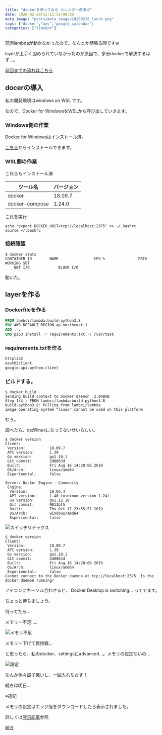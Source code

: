 ```yaml
---
title: "dockerを使ってみる カレンダー連携④"
date: 2020-02-26T12:11:31+09:00
meta_image: "posts/meta_image/20200226_lunch.png"
tags: ["docker","aws","google_calendar"]
categories: ["lineBot"]
---
```


[前回](../20200225_morning/)lambdaが動かなかったので、なんとか頑張る回ですw

layerが上手く固められていなかったのが原因で、多分dockerで解決するはず…。

[前回までの流れはこちら](../../tags/google-calendar/)

## docerの導入

私の開発環境はwindows on WSL です。

なので、Docker for WindowsをWSLから呼び出していきます。

### Windows側の作業

Docker for Windowsはインストール済。

[こちら](https://hub.docker.com/editions/community/docker-ce-desktop-windows/)からインストールできます。

### WSL側の作業

これらもインストール済

|ツール名|バージョン|
|---|---|
|docker|18.09.7|
|docker-compose|1.24.0|

これを実行

```
echo "export DOCKER_HOST=tcp://localhost:2375" >> ~/.bashrc
source ~/.bashrc
```

### 接続確認

```
$ docker stats
CONTAINER ID        NAME                CPU %               PRIV WORKING SET
    NET I/O             BLOCK I/O
```

動いた。

## layerを作る

### Dockerfileを作る

```Dockerfile
FROM lambci/lambda:build-python3.8
ENV AWS_DEFAULT_REGION ap-northeast-1
ADD . .
CMD pip3 install -r requirements.txt -t /var/task
```

### requirements.txtを作る

```requirements.txt
httplib2
oauth2client
google-api-python-client
```

### ビルドする。

```
$ docker build .
Sending build context to Docker daemon  2.048kB
Step 1/4 : FROM lambci/lambda:build-python3.8
build-python3.8: Pulling from lambci/lambda
image operating system "linux" cannot be used on this platform
```

むぅ。

調べたら、osがlinuxになってないせいらしい。

```
$ docker version
Client:
 Version:           18.09.7
 API version:       1.39
 Go version:        go1.10.1
 Git commit:        2d0083d
 Built:             Fri Aug 16 14:20:06 2019
 OS/Arch:           linux/amd64
 Experimental:      false

Server: Docker Engine - Community
 Engine:
  Version:          19.03.4
  API version:      1.40 (minimum version 1.24)
  Go version:       go1.12.10
  Git commit:       9013bf5
  Built:            Thu Oct 17 23:55:51 2019
  OS/Arch:          windows/amd64
  Experimental:     false
```

![スイッチリナックス](../img/switch-linux.png)

```
$ docker version
Client:
 Version:           18.09.7
 API version:       1.39
 Go version:        go1.10.1
 Git commit:        2d0083d
 Built:             Fri Aug 16 14:20:06 2019
 OS/Arch:           linux/amd64
 Experimental:      false
Cannot connect to the Docker daemon at tcp://localhost:2375. Is the docker daemon running?
```

アイコンにカーソル合わせると、
Docker Desktop is switching...
ってでます。

ちょっと待ちましょう。

待ってたら…

メモリー不足…。

![メモリ不足](../img/not-enough-memory.png)

メモリー下げて再挑戦…

と思ったら、私のdocker、settingsにadvanced…。メモリの設定ないの…

![設定](../img/docker-setting.png)

なんか色々調子悪いし、一回入れなおす！

続きは明日…

※追記

メモリの設定はエッジ版をダウンロードしたら表示されました。

詳しくは[翌日記事](../20200227_morning/)参照

[続き](../20200227_morning)